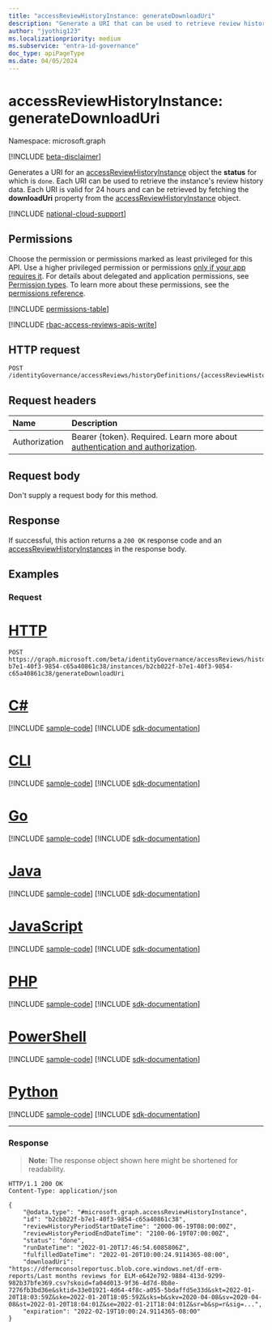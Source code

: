 ```yaml
---
title: "accessReviewHistoryInstance: generateDownloadUri"
description: "Generate a URI that can be used to retrieve review history data."
author: "jyothig123"
ms.localizationpriority: medium
ms.subservice: "entra-id-governance"
doc_type: apiPageType
ms.date: 04/05/2024
---
```


# accessReviewHistoryInstance: generateDownloadUri

Namespace: microsoft.graph

[!INCLUDE [beta-disclaimer](../../includes/beta-disclaimer.md)]

Generates a URI for an [accessReviewHistoryInstance](../resources/accessReviewHistoryInstance.md) object the **status** for which is `done`. Each URI can be used to retrieve the instance's review history data. Each URI is valid for 24 hours and can be retrieved by fetching the **downloadUri** property from the [accessReviewHistoryInstance](../resources/accessReviewHistoryInstance.md) object.

[!INCLUDE [national-cloud-support](../../includes/global-us.md)]

## Permissions

Choose the permission or permissions marked as least privileged for this API. Use a higher privileged permission or permissions [only if your app requires it](/graph/permissions-overview#best-practices-for-using-microsoft-graph-permissions). For details about delegated and application permissions, see [Permission types](/graph/permissions-overview#permission-types). To learn more about these permissions, see the [permissions reference](/graph/permissions-reference).

<!-- { "blockType": "permissions", "name": "accessreviewhistoryinstance_generatedownloaduri" } -->
[!INCLUDE [permissions-table](../includes/permissions/accessreviewhistoryinstance-generatedownloaduri-permissions.md)]

[!INCLUDE [rbac-access-reviews-apis-write](../includes/rbac-for-apis/rbac-access-reviews-apis-write.md)]

## HTTP request

<!-- {
  "blockType": "ignored"
}
-->

``` http
POST /identityGovernance/accessReviews/historyDefinitions/{accessReviewHistoryDefinitionId}/instances/{accessReviewHistoryInstanceId}/generateDownloadUri
```

## Request headers

|Name|Description|
|:---|:---|
|Authorization|Bearer {token}. Required. Learn more about [authentication and authorization](/graph/auth/auth-concepts).|

## Request body

Don't supply a request body for this method.

## Response

If successful, this action returns a `200 OK` response code and an [accessReviewHistoryInstances](../resources/accessReviewHistoryInstance.md) in the response body.

## Examples

### Request


# [HTTP](#tab/http)
<!-- {
  "blockType": "request",
  "name": "accessreviewhistoryinstance_generatedownloaduri"
}
-->

``` http
POST https://graph.microsoft.com/beta/identityGovernance/accessReviews/historyDefinitions/b2cb022f-b7e1-40f3-9854-c65a40861c38/instances/b2cb022f-b7e1-40f3-9854-c65a40861c38/generateDownloadUri
```

# [C#](#tab/csharp)
[!INCLUDE [sample-code](../includes/snippets/csharp/accessreviewhistoryinstance-generatedownloaduri-csharp-snippets.md)]
[!INCLUDE [sdk-documentation](../includes/snippets/snippets-sdk-documentation-link.md)]

# [CLI](#tab/cli)
[!INCLUDE [sample-code](../includes/snippets/cli/accessreviewhistoryinstance-generatedownloaduri-cli-snippets.md)]
[!INCLUDE [sdk-documentation](../includes/snippets/snippets-sdk-documentation-link.md)]

# [Go](#tab/go)
[!INCLUDE [sample-code](../includes/snippets/go/accessreviewhistoryinstance-generatedownloaduri-go-snippets.md)]
[!INCLUDE [sdk-documentation](../includes/snippets/snippets-sdk-documentation-link.md)]

# [Java](#tab/java)
[!INCLUDE [sample-code](../includes/snippets/java/accessreviewhistoryinstance-generatedownloaduri-java-snippets.md)]
[!INCLUDE [sdk-documentation](../includes/snippets/snippets-sdk-documentation-link.md)]

# [JavaScript](#tab/javascript)
[!INCLUDE [sample-code](../includes/snippets/javascript/accessreviewhistoryinstance-generatedownloaduri-javascript-snippets.md)]
[!INCLUDE [sdk-documentation](../includes/snippets/snippets-sdk-documentation-link.md)]

# [PHP](#tab/php)
[!INCLUDE [sample-code](../includes/snippets/php/accessreviewhistoryinstance-generatedownloaduri-php-snippets.md)]
[!INCLUDE [sdk-documentation](../includes/snippets/snippets-sdk-documentation-link.md)]

# [PowerShell](#tab/powershell)
[!INCLUDE [sample-code](../includes/snippets/powershell/accessreviewhistoryinstance-generatedownloaduri-powershell-snippets.md)]
[!INCLUDE [sdk-documentation](../includes/snippets/snippets-sdk-documentation-link.md)]

# [Python](#tab/python)
[!INCLUDE [sample-code](../includes/snippets/python/accessreviewhistoryinstance-generatedownloaduri-python-snippets.md)]
[!INCLUDE [sdk-documentation](../includes/snippets/snippets-sdk-documentation-link.md)]

---

### Response

>**Note:** The response object shown here might be shortened for readability.
<!-- {
  "blockType": "response",
  "truncated": true,
  "@odata.type": "microsoft.graph.accessReviewHistoryInstance"
}
-->

``` http
HTTP/1.1 200 OK
Content-Type: application/json

{
    "@odata.type": "#microsoft.graph.accessReviewHistoryInstance",
    "id": "b2cb022f-b7e1-40f3-9854-c65a40861c38",
    "reviewHistoryPeriodStartDateTime": "2000-06-19T08:00:00Z",
    "reviewHistoryPeriodEndDateTime": "2100-06-19T07:00:00Z",
    "status": "done",
    "runDateTime": "2022-01-20T17:46:54.6085806Z",
    "fulfilledDateTime": "2022-01-20T10:00:24.9114365-08:00",
    "downloadUri": "https://dfermconsolreportusc.blob.core.windows.net/df-erm-reports/Last months reviews for ELM-e642e792-9884-413d-9299-982b37bfe369.csv?skoid=fa04d013-9f36-4d7d-8b8e-7276fb3bd36e&sktid=33e01921-4d64-4f8c-a055-5bdaffd5e33d&skt=2022-01-20T18:03:59Z&ske=2022-01-20T18:05:59Z&sks=b&skv=2020-04-08&sv=2020-04-08&st=2022-01-20T18:04:01Z&se=2022-01-21T18:04:01Z&sr=b&sp=r&sig=...",
    "expiration": "2022-02-19T10:00:24.9114365-08:00"
}
```

